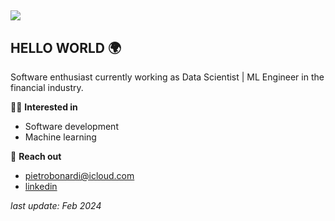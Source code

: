 ![](https://komarev.com/ghpvc/?username=pietrobonardi&abbreviated=true)
---
## HELLO WORLD 🌍

Software enthusiast currently working as Data Scientist | ML Engineer in the financial industry.

🤹‍♂️ **Interested in**  
- Software development
- Machine learning 

💫 **Reach out**
- pietrobonardi@icloud.com 
- [linkedin](https://www.linkedin.com/in/pietrobonardi/)


_last update: Feb 2024_
